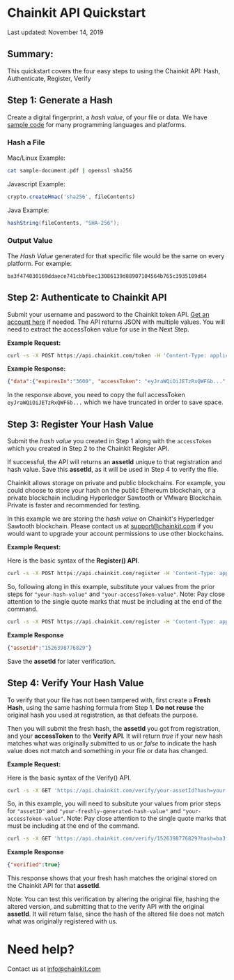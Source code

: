 
# Chainkit API Quickstart

Last updated: November 14, 2019

## Summary:
This quickstart covers the four easy steps to using the Chainkit API: Hash, Authenticate, Register, Verify


## Step 1: Generate a Hash
Create a digital fingerprint, a *hash value*, of your file or data. We have 
[sample code](https://github.com/chainkit/QuickStart/tree/master/sample-code)
for many programming languages and platforms.

### Hash a File

Mac/Linux Example:

```bash
cat sample-document.pdf | openssl sha256
```

Javascript Example:

```javascript
crypto.createHmac('sha256', fileContents)
```

Java Example:

```java
hashString(fileContents, "SHA-256");
```

### Output Value

The *Hash Value* generated for that specific file would be the same on every platform.
For example:

```
ba3f474830169ddaece741cbbfbec13086139d88907104564b765c3935109d64
```

## Step 2: Authenticate to Chainkit API

Submit your username and password to the Chainkit token API. [Get an account here](https://chainkit.com/start) if needed.
The API returns JSON with multiple values. You will need to extract the accessToken value for use in the Next Step.

**Example Request:**

```bash
curl -s -X POST https://api.chainkit.com/token -H 'Content-Type: application/json' -d '{"userId":"your-username", "password": "your-password"}'
```

**Example Response:**

```json
{"data":{"expiresIn":"3600", "accessToken": "eyJraWQiOiJETzRxQWFGb...", "refreshToken": "..."}}
```

In the response above, you need to copy the full accessToken `eyJraWQiOiJETzRxQWFGb...` which we have truncated in order to save space.

## Step 3: Register Your Hash Value

Submit the *hash value* you created in Step 1 along with the `accessToken` which you created in Step 2 to the Chainkit Register API. 

If successful, the API will returns an **assetId** unique to that registration and hash value. Save this **assetId**, as it will
be used in Step 4 to verify the file.

Chainkit allows storage on private and public blockchains. For example, you could choose to store your hash on the
public Ethereum blockchain, or a private blockchain including Hyperledger Sawtooth or VMware Blockchain.
Private is faster and recommended for testing.

In this example we are storing the *hash value* on Chainkit's Hyperledger Sawtooth blockchain. Please contact us
at <support@chainkit.com> if you would want to upgrade your account permissions to use other blockchains. 

**Example Request:**

Here is the basic syntax of the **Register() API**.

```bash
curl -s -X POST https://api.chainkit.com/register -H 'Content-Type: application/json' -d '{"hash":"your-hash-value", "storage":"pencil"}' -H 'Authorization: Bearer 'your-accessToken-value''
```

So, following along in this example, substitute your values from the prior steps for `"your-hash-value"`
and `"your-accessToken-value"`. Note: Pay close attention to the single quote marks that must be including
 at the end of the command.

```bash
curl -s -X POST https://api.chainkit.com/register -H 'Content-Type: application/json' -d  '{"hash":"ba3f474830169ddaece741cbbfbec13086139d88907104564b765c3935109d64", "storage":"pencil"}' -H 'Authorization: Bearer 'eyJraWQiOiJETzRxQWFGb...''
```

**Example Response** 

```json
{"assetId":"1526398776829"}
```

Save the **assetId** for later verification.

## Step 4: Verify Your Hash Value

To verify that your file has not been tampered with, first create a **Fresh Hash**, using the same hashing formula from Step 1. **Do not reuse**
the original hash you used at registration, as that defeats the purpose.

Then you will submit the fresh hash, the **assetId** you got from registration, and your **accessToken**
to the **Verify API**. It will return *true* if your new hash matches what was originally submitted to us
or *false* to indicate the hash value does not match and something in your file or data has changed.

**Example Request:**

Here is the basic syntax of the Verify() API.

```bash
curl -s -X GET 'https://api.chainkit.com/verify/your-assetId?hash=your-freshly-generated-hash-value&storage=private' -H 'Authorization: Bearer your-accessToken-value'
```

So, in this example, you will need to subsitute your values from prior steps for `"assetID"` and 
`"your-freshly-generated-hash-value"` and `"your-accessToken-value"`. Note: Pay close attention
to the single quote marks that must be including at the end of the command.

```bash
curl -s -X GET 'https://api.chainkit.com/verify/1526398776829?hash=ba3f474830169ddaece741cbbfbec13086139d88907104564b765c3935109d64&storage=pencil' -H 'Authorization: Bearer 'eyJraWQiOiJETzRxQWFGb...''
```

**Example Response**

```json
{"verified":true}
```
This response shows that your fresh hash matches the original stored on the Chainkit API for that **assetId**.

Note: You can test this verification by altering the original file, hashing the altered version, and
submitting that to the verify API with the original **assetId**. It will return false, since the hash
of the altered file does not match what was originally registered with us.

# Need help?
Contact us at [info@chainkit.com](mailto:info@chainkit.com)
